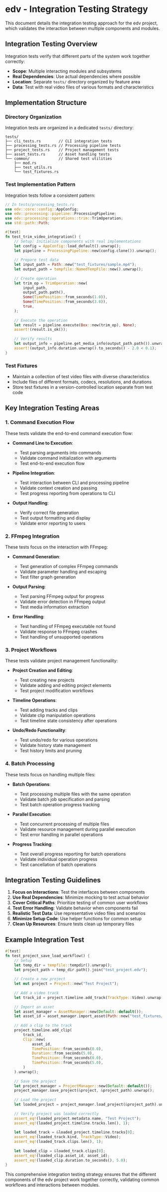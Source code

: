 # edv - Integration Testing Strategy

This document details the integration testing approach for the edv project, which validates the interaction between multiple components and modules.

## Integration Testing Overview

Integration tests verify that different parts of the system work together correctly:

- **Scope**: Multiple interacting modules and subsystems
- **Real Dependencies**: Use actual dependencies where possible
- **Location**: Separate `tests/` directory organized by feature area
- **Data**: Test with real video files of various formats and characteristics

## Implementation Structure

### Directory Organization

Integration tests are organized in a dedicated `tests/` directory:

```
tests/
├── cli_tests.rs        // CLI integration tests
├── processing_tests.rs // Processing pipeline tests
├── project_tests.rs    // Project management tests
├── asset_tests.rs      // Asset handling tests
└── common/             // Shared test utilities
    ├── mod.rs
    ├── test_utils.rs
    └── test_fixtures.rs
```

### Test Implementation Pattern

Integration tests follow a consistent pattern:

```rust
// In tests/processing_tests.rs
use edv::core::config::AppConfig;
use edv::processing::pipeline::ProcessingPipeline;
use edv::processing::operations::trim::TrimOperation;
use std::path::Path;

#[test]
fn test_trim_video_integration() {
    // Setup: Initialize components with real implementations
    let config = AppConfig::load_default().unwrap();
    let pipeline = ProcessingPipeline::new(config.clone()).unwrap();
    
    // Prepare test data
    let input_path = Path::new("test_fixtures/sample.mp4");
    let output_path = tempfile::NamedTempFile::new().unwrap();
    
    // Create operation
    let trim_op = TrimOperation::new(
        input_path,
        output_path.path(),
        Some(TimePosition::from_seconds(1.0)),
        Some(TimePosition::from_seconds(3.0)),
        true,
    );
    
    // Execute the operation
    let result = pipeline.execute(Box::new(trim_op), None);
    assert!(result.is_ok());
    
    // Verify results
    let output_info = pipeline.get_media_info(output_path.path()).unwrap();
    assert!(output_info.duration.unwrap().to_seconds() - 2.0 < 0.1);
}
```

### Test Fixtures

- Maintain a collection of test video files with diverse characteristics
- Include files of different formats, codecs, resolutions, and durations
- Store test fixtures in a version-controlled location separate from test code

## Key Integration Testing Areas

### 1. Command Execution Flow

These tests validate the end-to-end command execution flow:

- **Command Line to Execution**:
  - Test parsing arguments into commands
  - Validate command initialization with arguments
  - Test end-to-end execution flow

- **Pipeline Integration**:
  - Test interaction between CLI and processing pipeline
  - Validate context creation and passing
  - Test progress reporting from operations to CLI

- **Output Handling**:
  - Verify correct file generation
  - Test output formatting and display
  - Validate error reporting to users

### 2. FFmpeg Integration

These tests focus on the interaction with FFmpeg:

- **Command Generation**:
  - Test generation of complex FFmpeg commands
  - Validate parameter handling and escaping
  - Test filter graph generation

- **Output Parsing**:
  - Test parsing FFmpeg output for progress
  - Validate error detection in FFmpeg output
  - Test media information extraction

- **Error Handling**:
  - Test handling of FFmpeg executable not found
  - Validate response to FFmpeg crashes
  - Test handling of unsupported operations

### 3. Project Workflows

These tests validate project management functionality:

- **Project Creation and Editing**:
  - Test creating new projects
  - Validate adding and editing project elements
  - Test project modification workflows

- **Timeline Operations**:
  - Test adding tracks and clips
  - Validate clip manipulation operations
  - Test timeline state consistency after operations

- **Undo/Redo Functionality**:
  - Test undo/redo for various operations
  - Validate history state management
  - Test history limits and pruning

### 4. Batch Processing

These tests focus on handling multiple files:

- **Batch Operations**:
  - Test processing multiple files with the same operation
  - Validate batch job specification and parsing
  - Test batch operation progress tracking

- **Parallel Execution**:
  - Test concurrent processing of multiple files
  - Validate resource management during parallel execution
  - Test error handling in parallel operations

- **Progress Tracking**:
  - Test overall progress reporting for batch operations
  - Validate individual operation progress
  - Test cancellation of batch operations

## Integration Testing Guidelines

1. **Focus on Interactions**: Test the interfaces between components
2. **Use Real Dependencies**: Minimize mocking to test actual behavior
3. **Cover Critical Paths**: Prioritize testing of common user workflows
4. **Test Error Handling**: Validate behavior when components fail
5. **Realistic Test Data**: Use representative video files and scenarios
6. **Minimize Setup Code**: Use helper functions for common setup
7. **Clean Up Resources**: Ensure tests clean up temporary files

## Example Integration Test

```rust
#[test]
fn test_project_save_load_workflow() {
    // Setup
    let temp_dir = tempfile::tempdir().unwrap();
    let project_path = temp_dir.path().join("test_project.edv");
    
    // Create a new project
    let mut project = Project::new("Test Project");
    
    // Add a video track
    let track_id = project.timeline.add_track(TrackType::Video).unwrap();
    
    // Import an asset
    let asset_manager = AssetManager::new(Default::default());
    let asset_id = asset_manager.import_asset(Path::new("test_fixtures/sample.mp4")).unwrap();
    
    // Add a clip to the track
    project.timeline.add_clip(
        track_id,
        Clip::new(
            asset_id,
            TimePosition::from_seconds(0.0),
            Duration::from_seconds(5.0),
            TimePosition::from_seconds(0.0),
            TimePosition::from_seconds(5.0),
        )
    ).unwrap();
    
    // Save the project
    let project_manager = ProjectManager::new(Default::default());
    project_manager.save_project(&project, &project_path).unwrap();
    
    // Load the project
    let loaded_project = project_manager.load_project(&project_path).unwrap();
    
    // Verify project was loaded correctly
    assert_eq!(loaded_project.metadata.name, "Test Project");
    assert_eq!(loaded_project.timeline.tracks.len(), 1);
    
    let loaded_track = &loaded_project.timeline.tracks[0];
    assert_eq!(loaded_track.kind, TrackType::Video);
    assert_eq!(loaded_track.clips.len(), 1);
    
    let loaded_clip = &loaded_track.clips[0];
    assert_eq!(loaded_clip.asset_id, asset_id);
    assert_eq!(loaded_clip.duration.to_seconds(), 5.0);
}
```

This comprehensive integration testing strategy ensures that the different components of the edv project work together correctly, validating common workflows and interactions between modules. 